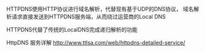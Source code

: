 HTTPDNS使用HTTP协议进行域名解析，代替现有基于UDP的DNS协议，
域名解析请求直接发送到HTTPDNS服务端，从而绕过运营商的Local DNS

HTTPDNS代替了传统的LocalDNS完成递归解析的功能



HttpDNS 服务详解 http://www.ttlsa.com/web/httpdns-detailed-service/
